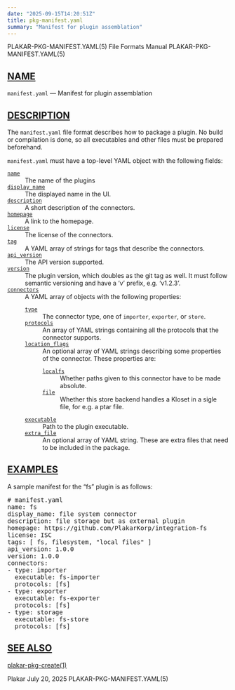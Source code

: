 ```yaml
---
date: "2025-09-15T14:20:51Z"
title: pkg-manifest.yaml
summary: "Manifest for plugin assemblation"
---
```

<div class="head" role="doc-pageheader" aria-label="Manual header
  line"><span class="head-ltitle">PLAKAR-PKG-MANIFEST.YAML(5)</span>
  <span class="head-vol">File Formats Manual</span>
  <span class="head-rtitle">PLAKAR-PKG-MANIFEST.YAML(5)</span></div>
<main class="manual-text">
<section class="Sh">
<h2 class="Sh" id="NAME"><a class="permalink" href="#NAME">NAME</a></h2>
<p class="Pp"><code class="Nm">manifest.yaml</code> &#x2014;
    <span class="Nd" role="doc-subtitle">Manifest for plugin
  assemblation</span></p>
</section>
<section class="Sh">
<h2 class="Sh" id="DESCRIPTION"><a class="permalink" href="#DESCRIPTION">DESCRIPTION</a></h2>
<p class="Pp">The <code class="Nm">manifest.yaml</code> file format describes
    how to package a plugin. No build or compilation is done, so all executables
    and other files must be prepared beforehand.</p>
<p class="Pp"><code class="Nm">manifest.yaml</code> must have a top-level YAML
    object with the following fields:</p>
<dl class="Bl-tag">
  <dt id="name"><a class="permalink" href="#name"><code class="Ic">name</code></a></dt>
  <dd>The name of the plugins</dd>
  <dt id="display_name"><a class="permalink" href="#display_name"><code class="Ic">display_name</code></a></dt>
  <dd>The displayed name in the UI.</dd>
  <dt id="description"><a class="permalink" href="#description"><code class="Ic">description</code></a></dt>
  <dd>A short description of the connectors.</dd>
  <dt id="homepage"><a class="permalink" href="#homepage"><code class="Ic">homepage</code></a></dt>
  <dd>A link to the homepage.</dd>
  <dt id="license"><a class="permalink" href="#license"><code class="Ic">license</code></a></dt>
  <dd>The license of the connectors.</dd>
  <dt id="tag"><a class="permalink" href="#tag"><code class="Ic">tag</code></a></dt>
  <dd>A YAML array of strings for tags that describe the connectors.</dd>
  <dt id="api_version"><a class="permalink" href="#api_version"><code class="Ic">api_version</code></a></dt>
  <dd>The API version supported.</dd>
  <dt id="version"><a class="permalink" href="#version"><code class="Ic">version</code></a></dt>
  <dd>The plugin version, which doubles as the git tag as well. It must follow
      semantic versioning and have a &#x2018;v&#x2019; prefix, e.g.
      &#x2018;v1.2.3&#x2019;.</dd>
  <dt id="connectors"><a class="permalink" href="#connectors"><code class="Ic">connectors</code></a></dt>
  <dd>A YAML array of objects with the following properties:
    <dl class="Bl-tag">
      <dt id="type"><a class="permalink" href="#type"><code class="Ic">type</code></a></dt>
      <dd>The connector type, one of <code class="Ic">importer</code>,
          <code class="Ic">exporter</code>, or
        <code class="Ic">store</code>.</dd>
      <dt id="protocols"><a class="permalink" href="#protocols"><code class="Ic">protocols</code></a></dt>
      <dd>An array of YAML strings containing all the protocols that the
          connector supports.</dd>
      <dt id="location_flags"><a class="permalink" href="#location_flags"><code class="Ic">location_flags</code></a></dt>
      <dd>An optional array of YAML strings describing some properties of the
          connector. These properties are:
        <dl class="Bl-tag">
          <dt id="localfs"><a class="permalink" href="#localfs"><code class="Ic">localfs</code></a></dt>
          <dd>Whether paths given to this connector have to be made
            absolute.</dd>
          <dt id="file"><a class="permalink" href="#file"><code class="Ic">file</code></a></dt>
          <dd>Whether this store backend handles a Kloset in a sigle file, for
              e.g. a ptar file.</dd>
        </dl>
      </dd>
      <dt id="executable"><a class="permalink" href="#executable"><code class="Ic">executable</code></a></dt>
      <dd>Path to the plugin executable.</dd>
      <dt id="extra_file"><a class="permalink" href="#extra_file"><code class="Ic">extra_file</code></a></dt>
      <dd>An optional array of YAML string. These are extra files that need to
          be included in the package.</dd>
    </dl>
  </dd>
</dl>
</section>
<section class="Sh">
<h2 class="Sh" id="EXAMPLES"><a class="permalink" href="#EXAMPLES">EXAMPLES</a></h2>
<p class="Pp">A sample manifest for the &#x201C;fs&#x201D; plugin is as
  follows:</p>
<div class="Bd Pp Bd-indent Li">
<pre># manifest.yaml
name: fs
display_name: file system connector
description: file storage but as external plugin
homepage: https://github.com/PlakarKorp/integration-fs
license: ISC
tags: [ fs, filesystem, &quot;local files&quot; ]
api_version: 1.0.0
version: 1.0.0
connectors:
- type: importer
  executable: fs-importer
  protocols: [fs]
- type: exporter
  executable: fs-exporter
  protocols: [fs]
- type: storage
  executable: fs-store
  protocols: [fs]</pre>
</div>
</section>
<section class="Sh">
<h2 class="Sh" id="SEE_ALSO"><a class="permalink" href="#SEE_ALSO">SEE
  ALSO</a></h2>
<p class="Pp"><a class="Xr" href="../plakar-pkg-create/" aria-label="plakar-pkg-create,
    section 1">plakar-pkg-create(1)</a></p>
</section>
</main>
<div class="foot" role="doc-pagefooter" aria-label="Manual footer
  line"><span class="foot-left">Plakar</span> <span class="foot-date">July 20,
  2025</span> <span class="foot-right">PLAKAR-PKG-MANIFEST.YAML(5)</span></div>
